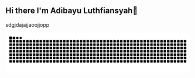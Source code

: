 ## Hi there I'm Adibayu Luthfiansyah👋
sdgjdajajjaoojjopp


<div align="center">
  <picture>
    <source media="(prefers-color-scheme: dark)" srcset="https://raw.githubusercontent.com/Adibayuluthfiansyah/Adibayuluthfiansyah/output/github-contribution-grid-snake-dark.svg">
    <source media="(prefers-color-scheme: light)" srcset="https://raw.githubusercontent.com/Adibayuluthfiansyah/Adibayuluthfiansyah/output/github-contribution-grid-snake.svg">
    <img alt="github contribution grid snake animation" src="https://raw.githubusercontent.com/Adibayuluthfiansyah/Adibayuluthfiansyah/output/github-contribution-grid-snake.svg">
  </picture>
</div>


<!--
**Adibayuluthfiansyah/Adibayuluthfiansyah** is a ✨ _special_ ✨ repository because its `README.md` (this file) appears on your GitHub profile.

Here are some ideas to get you started:
[Adibayu Luthfiansyah](img/github-header-image.png)

- 🔭 I’m currently working on ...
- 🌱 I’m currently learning ...
- 👯 I’m looking to collaborate on ...
- 🤔 I’m looking for help with ...
- 💬 Ask me about ...
- 📫 How to reach me: ...
- 😄 Pronouns: ...
- ⚡ Fun fact: ...
-->


<!-- - 🔭 I’m currently learning [**NextJS**] Framework  -->